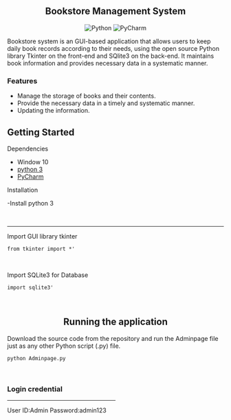 <h2 align="center"> Bookstore Management System</h2>

<div align="center">
  
![Python](https://img.shields.io/badge/python-3670A0?style=for-the-badge&logo=python&logoColor=ffdd54)
![PyCharm](https://img.shields.io/badge/pycharm-143?style=for-the-badge&logo=pycharm&logoColor=black&color=black&labelColor=green)

</div>

Bookstore system is an GUI-based application that allows users to keep daily book records according to their needs, using the open source Python library Tkinter on the front-end and SQlite3 on the back-end. It maintains book information and provides necessary data in a systematic manner.

<h3>Features</h3>

- Manage the storage of books and their contents.
- Provide the necessary data in a timely and systematic manner.
- Updating the information.


## Getting Started

Dependencies

- Window 10
- [python 3](https://www.python.org/)
- [PyCharm](https://www.jetbrains.com/pycharm/)

Installation
<div>

-Install python 3

</div>

<br>
<hr>
Import GUI library tkinter
<div>

```from tkinter import *'```

</div>
<br>

Import SQLite3 for Database
<div>

```import sqlite3'```

</div>

<br>

<h2 align="center">Running the application</h2>

Download the source code from the repository and run the Adminpage file just as any other Python script (.py) file.
<div>

```python Adminpage.py```

</div>
<br>

<h3>Login credential</h3>
<hr style="width:50%;text-align:left;margin-left:0">

User ID:Admin
Password:admin123
